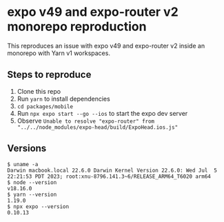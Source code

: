 # expo v49 and expo-router v2 monorepo reproduction

This reproduces an issue with expo v49 and expo-router v2 inside an monorepo with Yarn v1 workspaces.

## Steps to reproduce

1. Clone this repo
1. Run `yarn` to install dependencies
1. `cd packages/mobile`
1. Run `npx expo start --go --ios` to start the expo dev server
1. Observe `Unable to resolve "expo-router" from "../../node_modules/expo-head/build/ExpoHead.ios.js"`

## Versions

```
$ uname -a
Darwin macbook.local 22.6.0 Darwin Kernel Version 22.6.0: Wed Jul  5 22:21:53 PDT 2023; root:xnu-8796.141.3~6/RELEASE_ARM64_T6020 arm64
$ node --version
v18.16.0
$ yarn --version
1.19.0
$ npx expo --version
0.10.13
```
